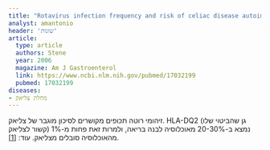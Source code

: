 ```yaml
---
title: "Rotavirus infection frequency and risk of celiac disease autoimmunity in early childhood: a longitudinal study"
analyst: amantonio
header: 'שונות'
article:
  type: article
  authors: Stene
  year: 2006
  magazine: Am J Gastroenterol
  link: https://www.ncbi.nlm.nih.gov/pubmed/17032199
  pubmed: 17032199
diseases:
- מחלת צליאק
---
```


זיהומי רוטה תכופים מקושרים לסיכון מוגבר של צליאק.
HLA-DQ2 (גן שהביטוי שלו קשור לצליאק) נמצא ב-20-30% מאוכלוסיה לבנה בריאה, ולמרות זאת פחות מ-1% מהאוכלוסיה סובלים מצליאק. עוד: [[1]](https://www.ncbi.nlm.nih.gov/pubmed/16984219/).
